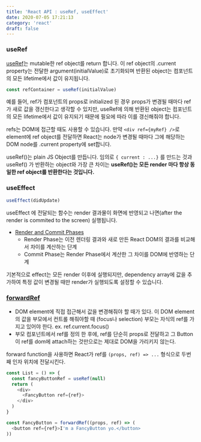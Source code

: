 ```yaml
---
title: 'React API : useRef, useEffect'
date: 2020-07-05 17:21:13
category: 'react'
draft: false
---
```


### useRef

[useRef](https://reactjs.org/docs/hooks-reference.html#useref)는 mutable한 ref object를 return 합니다. 이 ref object의 .current property는 전달한 argument(initialValue)로 초기화되며 반환된 object는 컴포넌트의 모든 lifetime에서 값이 유지됩니다.

```jsx
const refContainer = useRef(initialValue)
```

예를 들어, ref가 컴포넌트의 props로 initialized 된 경우 props가 변경될 때마다 ref가 새로 값을 갱신한다고 생각할 수 있지만, useRef에 의해 반환된 object는 컴포넌트의 모든 lifetime에서 값이 유지되기 때문에 필요에 따라 이를 갱신해줘야 합니다.

refs는 DOM에 접근할 때도 사용할 수 있습니다. 만약 `<div ref={myRef} />`로 element에 ref object를 전달하면 React는 node가 변경될 때마다 그에 해당하는 DOM node를 .current property에 set합니다.

useRef()는 plain JS Object를 만듭니다. 임의로 `{ current : ...}` 를 만드는 것과 useRef() 가 반환하는 object와 가장 큰 차이는 **useRef()는 모든 render 마다 항상 동일한 ref object를 반환한다는 것입니다.**

### useEffect

```jsx
useEffect(didUpdate)
```

useEffect 에 전달되는 함수는 render 결과물이 화면에 반영되고 나면(after the render is commited to the screen) 실행됩니다.

- [Render and Commit Phases](https://blog.isquaredsoftware.com/2020/05/blogged-answers-a-mostly-complete-guide-to-react-rendering-behavior/#render-and-commit-phases)
  - Render Phase는 이전 렌더링 결과와 새로 만든 React DOM의 결과를 비교해서 차이를 계산하는 단계
  - Commit Phase는 Render Phase에서 계산한 그 차이를 DOM에 반영하는 단계

기본적으로 effect는 모든 render 이후에 실행되지만, dependency array에 값을 추가하여 특정 값이 변경될 때만 render가 실행되도록 설정할 수 있습니다.

### [forwardRef](https://reactjs.org/docs/forwarding-refs.html)

- DOM element에 직접 접근해서 값을 변경해줘야 할 때가 있다. 이 DOM element의 값을 부모에서 컨트롤 해줘야할 때 (focus나 selection) 부모는 자식의 ref를 가지고 있어야 한다. ex. ref.current.focus()
- 부모 컴포넌트에서 ref를 정의 한 후에, ref를 단순히 props로 전달하고 그 Button이 ref를 dom에 attach하는 것만으로는 제대로 DOM을 가리키지 않는다.

forward function을 사용하면 React가 ref를 `(props, ref) => ...` 형식으로 두번째 인자 위치에 전달시킨다.

```js
const List = () => {
  const fancyButtonRef = useRef(null)
  return (
    <div>
      <FancyButton ref={ref}>
    </div>
  )
}
```

```js
const FancyButton = forwardRef((props, ref) => (
  <button ref={ref}>I'm a FancyButton yo.</button>
))
```
